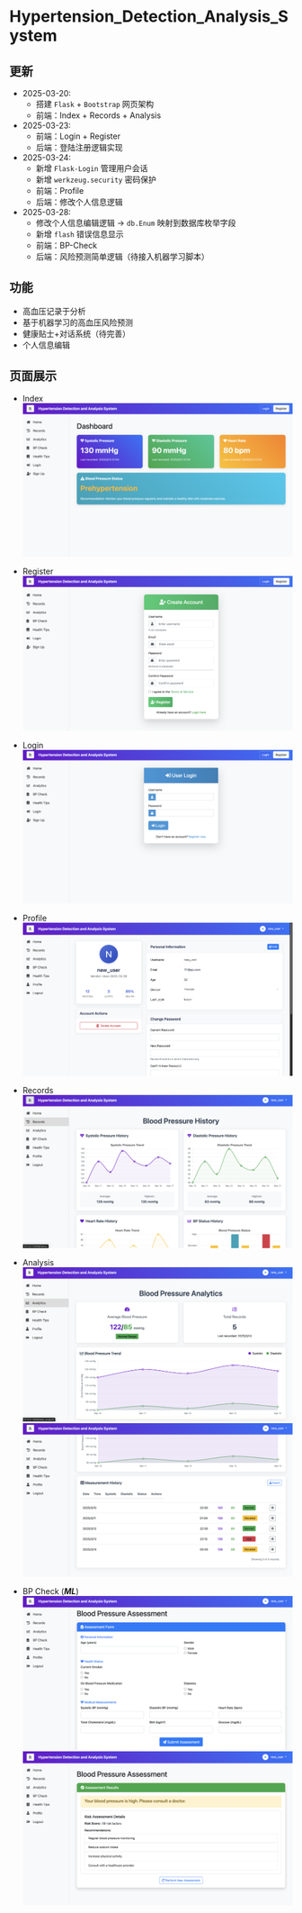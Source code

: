 # Hypertension_Detection_Analysis_System

## 更新
- 2025-03-20: 
  - 搭建 `Flask` + `Bootstrap` 网页架构
  - 前端：Index + Records + Analysis
- 2025-03-23:
  - 前端：Login + Register
  - 后端：登陆注册逻辑实现
- 2025-03-24:
  - 新增 `Flask-Login` 管理用户会话
  - 新增 `werkzeug.security` 密码保护
  - 前端：Profile
  - 后端：修改个人信息逻辑
- 2025-03-28:
  - 修改个人信息编辑逻辑 $\to$ `db.Enum` 映射到数据库枚举字段
  - 新增 `flash` 错误信息显示
  - 前端：BP-Check
  - 后端：风险预测简单逻辑（待接入机器学习脚本）

## 功能
- 高血压记录于分析
- 基于机器学习的高血压风险预测
- 健康贴士+对话系统（待完善）
- 个人信息编辑

## 页面展示
- Index
![alt text](./.assert/image.png)

- Register
![alt text](./.assert/image2.png)

- Login
![alt text](./.assert/image3.png)

- Profile
![alt text](./.assert/image4.png)

- Records
![alt text](./.assert/image5.png)

- Analysis
![alt text](./.assert/image6.png)
![alt text](./.assert/image7.png)

- BP Check (***ML***)
![alt text](./.assert/image8.png)
![alt text](./.assert/image9.png)